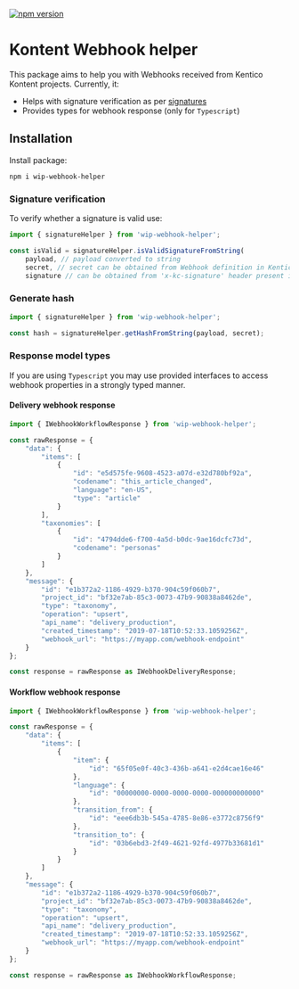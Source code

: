 [![npm version](https://badge.fury.io/js/wip-webhook-helper.svg)](https://www.npmjs.com/package/wip-webhook-helper)

# Kontent Webhook helper


This package aims to help you with Webhooks received from Kentico Kontent projects. Currently, it: 

* Helps with signature verification as per [signatures](https://docs.kontent.ai/reference/webhooks-reference#a-notification-signatures) 
* Provides types for webhook response (only for `Typescript`)

## Installation

Install package:

`npm i wip-webhook-helper`

### Signature verification

To verify whether a signature is valid use:

```typescript
import { signatureHelper } from 'wip-webhook-helper';

const isValid = signatureHelper.isValidSignatureFromString(
    payload, // payload converted to string 
    secret, // secret can be obtained from Webhook definition in Kentico Kontent project
    signature // can be obtained from 'x-kc-signature' header present in webhook request);
```

### Generate hash

```typescript
import { signatureHelper } from 'wip-webhook-helper';

const hash = signatureHelper.getHashFromString(payload, secret);
```

### Response model types

If you are using `Typescript` you may use provided interfaces to access webhook properties in a strongly typed manner. 

#### Delivery webhook response

```typescript
import { IWebhookWorkflowResponse } from 'wip-webhook-helper';

const rawResponse = {
    "data": {
        "items": [
            {
                "id": "e5d575fe-9608-4523-a07d-e32d780bf92a",
                "codename": "this_article_changed",
                "language": "en-US",
                "type": "article"
            }
        ],
        "taxonomies": [
            {
                "id": "4794dde6-f700-4a5d-b0dc-9ae16dcfc73d",
                "codename": "personas"
            }
        ]
    },
    "message": {
        "id": "e1b372a2-1186-4929-b370-904c59f060b7",
        "project_id": "bf32e7ab-85c3-0073-47b9-90838a8462de",
        "type": "taxonomy",
        "operation": "upsert",
        "api_name": "delivery_production",
        "created_timestamp": "2019-07-18T10:52:33.1059256Z",
        "webhook_url": "https://myapp.com/webhook-endpoint"
    }
};

const response = rawResponse as IWebhookDeliveryResponse;
```

#### Workflow webhook response

```typescript
import { IWebhookWorkflowResponse } from 'wip-webhook-helper';

const rawResponse = {
    "data": {
        "items": [
            {
                "item": {
                    "id": "65f05e0f-40c3-436b-a641-e2d4cae16e46"
                },
                "language": {
                    "id": "00000000-0000-0000-0000-000000000000"
                },
                "transition_from": {
                    "id": "eee6db3b-545a-4785-8e86-e3772c8756f9"
                },
                "transition_to": {
                    "id": "03b6ebd3-2f49-4621-92fd-4977b33681d1"
                }
            }
        ]
    },
    "message": {
        "id": "e1b372a2-1186-4929-b370-904c59f060b7",
        "project_id": "bf32e7ab-85c3-0073-47b9-90838a8462de",
        "type": "taxonomy",
        "operation": "upsert",
        "api_name": "delivery_production",
        "created_timestamp": "2019-07-18T10:52:33.1059256Z",
        "webhook_url": "https://myapp.com/webhook-endpoint"
    }
};

const response = rawResponse as IWebhookWorkflowResponse;
```
